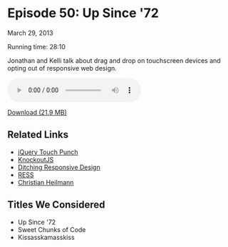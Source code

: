 Episode 50: Up Since '72
====
March 29, 2013

Running time: 28:10

Jonathan and Kelli talk about drag and drop on touchscreen devices and opting out of responsive web design.

<audio preload="auto" controls>
	<source src="https://s3.amazonaws.com/nitch/Episode_50_Up_Since_72.mp3" type="audio/mpeg" />
	<source src="https://s3.amazonaws.com/nitch/Episode_50_Up_Since_72.ogg" type="audio/ogg" />
</audio>

[Download (21.9 MB)](https://s3.amazonaws.com/nitch/Episode_50_Up_Since_72.mp3 "Episode 50: Up Since '72")

## Related Links

* [jQuery Touch Punch](http://touchpunch.furf.com/ "jQuery UI Touch Punch - Touch Event Support for jQuery UI")
* [KnockoutJS](http://knockoutjs.com/ "Knockout : Home")
* [Ditching Responsive Design](https://gocardless.com/blog/unresponsive-design/ "Ditching responsive design &mdash; GoCardless Blog")
* [RESS](http://www.lukew.com/ff/entry.asp?1392 "LukeW | RESS: Responsive Design + Server Side Components")
* [Christian Heilmann](https://twitter.com/codepo8 "Christian Heilmann  (codepo8) on Twitter")

## Titles We Considered

* Up Since '72
* Sweet Chunks of Code
* Kissasskamasskiss
